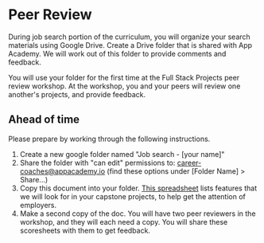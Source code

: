 # Peer Review

During job search portion of the curriculum, you will organize your search materials using Google Drive.
Create a Drive folder that is shared with App Academy.
We will work out of this folder to provide comments and feedback.

You will use your folder for the first time at the Full Stack Projects peer review workshop.
At the workshop, you and your peers will review one another's projects, and provide feedback.

## Ahead of time

Please prepare by working through the following instructions.

1. Create a new google folder named "Job search - [your name]"
2. Share the folder with "can edit" permissions to:  career-coaches@appacademy.io   (find these options under [Folder Name] > Share...)
3. Copy this document into your folder.
  [This spreadsheet][peer-review-spreadsheet] lists features that we will look for in your capstone projects, to help get the attention of employers.  
4. Make a second copy of the doc.
  You will have two peer reviewers in the workshop, and they will each need a copy.
  You will share these scoresheets with them to get feedback.

[peer-review-spreadsheet]: https://docs.google.com/spreadsheets/d/1_7pJt6YR4BKgsJLIxJjO2AapZheXFgtrICX2m6p_Gx8/edit#gid=0
